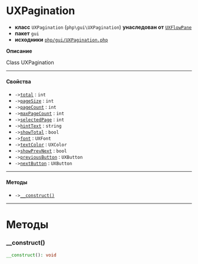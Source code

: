# UXPagination

- **класс** `UXPagination` (`php\gui\UXPagination`) **унаследован от** [`UXFlowPane`](https://github.com/jphp-compiler/jphp/blob/master/exts/jphp-gui-ext/api-docs/classes/php/gui/layout/UXFlowPane.ru.md)
- **пакет** `gui`
- **исходники** [`php/gui/UXPagination.php`](./src/main/resources/JPHP-INF/sdk/php/gui/UXPagination.php)

**Описание**

Class UXPagination

---

#### Свойства

- `->`[`total`](#prop-total) : `int`
- `->`[`pageSize`](#prop-pagesize) : `int`
- `->`[`pageCount`](#prop-pagecount) : `int`
- `->`[`maxPageCount`](#prop-maxpagecount) : `int`
- `->`[`selectedPage`](#prop-selectedpage) : `int`
- `->`[`hintText`](#prop-hinttext) : `string`
- `->`[`showTotal`](#prop-showtotal) : `bool`
- `->`[`font`](#prop-font) : `UXFont`
- `->`[`textColor`](#prop-textcolor) : `UXColor`
- `->`[`showPrevNext`](#prop-showprevnext) : `bool`
- `->`[`previousButton`](#prop-previousbutton) : `UXButton`
- `->`[`nextButton`](#prop-nextbutton) : `UXButton`

---

#### Методы

- `->`[`__construct()`](#method-__construct)

---
# Методы

<a name="method-__construct"></a>

### __construct()
```php
__construct(): void
```
